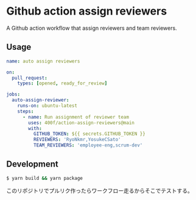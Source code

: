 # Github action assign reviewers

A Github action workflow that assign reviewers and team reviewers.

## Usage

```yml
name: auto assign reviewers

on:
  pull_request:
    types: [opened, ready_for_review]

jobs:
  auto-assign-reviewer:
    runs-on: ubuntu-latest
    steps:
      - name: Run assignment of reviewer team
        uses: 400f/action-assign-reviewers@main
        with:
          GITHUB_TOKEN: ${{ secrets.GITHUB_TOKEN }}
          REVIEWERS: 'RyoNkmr,YosukeCSato'
          TEAM_REVIEWERS: 'employee-eng,scrum-dev'
```

## Development

```sh
$ yarn build && yarn package
```

このリポジトリでプルリク作ったらワークフロー走るからそこでテストする。
